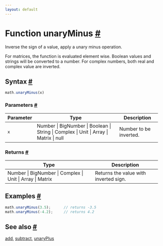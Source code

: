 ```yaml
---
layout: default
---
```


<h1 id="function-unaryminus">Function unaryMinus <a href="#function-unaryminus" title="Permalink">#</a></h1>

Inverse the sign of a value, apply a unary minus operation.

For matrices, the function is evaluated element wise. Boolean values and
strings will be converted to a number. For complex numbers, both real and
complex value are inverted.


<h2 id="syntax">Syntax <a href="#syntax" title="Permalink">#</a></h2>

```js
math.unaryMinus(x)
```

<h3 id="parameters">Parameters <a href="#parameters" title="Permalink">#</a></h3>

Parameter | Type | Description
--------- | ---- | -----------
`x` | Number &#124; BigNumber &#124; Boolean &#124; String &#124; Complex &#124; Unit &#124; Array &#124; Matrix &#124; null | Number to be inverted.

<h3 id="returns">Returns <a href="#returns" title="Permalink">#</a></h3>

Type | Description
---- | -----------
Number &#124; BigNumber &#124; Complex &#124; Unit &#124; Array &#124; Matrix | Returns the value with inverted sign.


<h2 id="examples">Examples <a href="#examples" title="Permalink">#</a></h2>

```js
math.unaryMinus(3.5);      // returns -3.5
math.unaryMinus(-4.2);     // returns 4.2
```


<h2 id="see-also">See also <a href="#see-also" title="Permalink">#</a></h2>

[add](add.html),
[subtract](subtract.html),
[unaryPlus](unaryPlus.html)


<!-- Note: This file is automatically generated from source code comments. Changes made in this file will be overridden. -->
